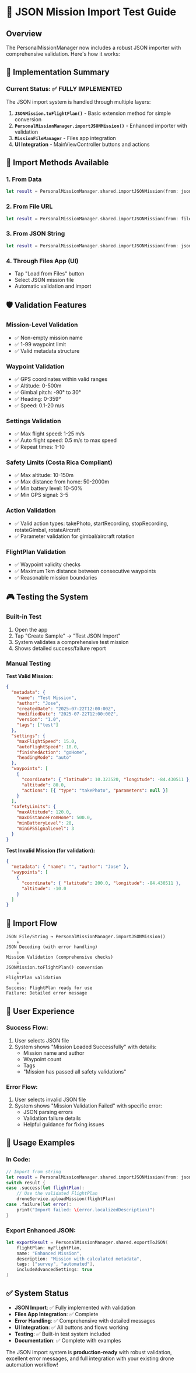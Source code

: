 # 🧪 JSON Mission Import Test Guide

## Overview
The PersonalMissionManager now includes a robust JSON importer with comprehensive validation. Here's how it works:

## 🔧 Implementation Summary

### **Current Status: ✅ FULLY IMPLEMENTED**

The JSON import system is handled through multiple layers:

1. **`JSONMission.toFlightPlan()`** - Basic extension method for simple conversion
2. **`PersonalMissionManager.importJSONMission()`** - Enhanced importer with validation
3. **`MissionFileManager`** - Files app integration
4. **UI Integration** - MainViewController buttons and actions

## 🎯 Import Methods Available

### **1. From Data**
```swift
let result = PersonalMissionManager.shared.importJSONMission(from: jsonData)
```

### **2. From File URL**
```swift
let result = PersonalMissionManager.shared.importJSONMission(from: fileURL)
```

### **3. From JSON String**
```swift
let result = PersonalMissionManager.shared.importJSONMission(from: jsonString)
```

### **4. Through Files App (UI)**
- Tap "Load from Files" button
- Select JSON mission file
- Automatic validation and import

## 🛡️ Validation Features

### **Mission-Level Validation**
- ✅ Non-empty mission name
- ✅ 1-99 waypoint limit
- ✅ Valid metadata structure

### **Waypoint Validation**
- ✅ GPS coordinates within valid ranges
- ✅ Altitude: 0-500m
- ✅ Gimbal pitch: -90° to 30°
- ✅ Heading: 0-359°
- ✅ Speed: 0.1-20 m/s

### **Settings Validation**
- ✅ Max flight speed: 1-25 m/s
- ✅ Auto flight speed: 0.5 m/s to max speed
- ✅ Repeat times: 1-10

### **Safety Limits (Costa Rica Compliant)**
- ✅ Max altitude: 10-150m
- ✅ Max distance from home: 50-2000m
- ✅ Min battery level: 10-50%
- ✅ Min GPS signal: 3-5

### **Action Validation**
- ✅ Valid action types: takePhoto, startRecording, stopRecording, rotateGimbal, rotateAircraft
- ✅ Parameter validation for gimbal/aircraft rotation

### **FlightPlan Validation**
- ✅ Waypoint validity checks
- ✅ Maximum 1km distance between consecutive waypoints
- ✅ Reasonable mission boundaries

## 🎮 Testing the System

### **Built-in Test**
1. Open the app
2. Tap "Create Sample" → "Test JSON Import"
3. System validates a comprehensive test mission
4. Shows detailed success/failure report

### **Manual Testing**

**Test Valid Mission:**
```json
{
  "metadata": {
    "name": "Test Mission",
    "author": "Jose",
    "createdDate": "2025-07-22T12:00:00Z",
    "modifiedDate": "2025-07-22T12:00:00Z",
    "version": "1.0",
    "tags": ["test"]
  },
  "settings": {
    "maxFlightSpeed": 15.0,
    "autoFlightSpeed": 10.0,
    "finishedAction": "goHome",
    "headingMode": "auto"
  },
  "waypoints": [
    {
      "coordinate": { "latitude": 10.323520, "longitude": -84.430511 },
      "altitude": 80.0,
      "actions": [{ "type": "takePhoto", "parameters": null }]
    }
  ],
  "safetyLimits": {
    "maxAltitude": 120.0,
    "maxDistanceFromHome": 500.0,
    "minBatteryLevel": 20,
    "minGPSSignalLevel": 3
  }
}
```

**Test Invalid Mission (for validation):**
```json
{
  "metadata": { "name": "", "author": "Jose" },
  "waypoints": [
    {
      "coordinate": { "latitude": 200.0, "longitude": -84.430511 },
      "altitude": -10.0
    }
  ]
}
```

## 🔄 Import Flow

```
JSON File/String → PersonalMissionManager.importJSONMission()
    ↓
JSON Decoding (with error handling)
    ↓
Mission Validation (comprehensive checks)
    ↓
JSONMission.toFlightPlan() conversion
    ↓
FlightPlan validation
    ↓
Success: FlightPlan ready for use
Failure: Detailed error message
```

## 📱 User Experience

### **Success Flow:**
1. User selects JSON file
2. System shows "Mission Loaded Successfully" with details:
   - Mission name and author
   - Waypoint count
   - Tags
   - "Mission has passed all safety validations"

### **Error Flow:**
1. User selects invalid JSON file
2. System shows "Mission Validation Failed" with specific error:
   - JSON parsing errors
   - Validation failure details
   - Helpful guidance for fixing issues

## 🚀 Usage Examples

### **In Code:**
```swift
// Import from string
let result = PersonalMissionManager.shared.importJSONMission(from: jsonString)
switch result {
case .success(let flightPlan):
    // Use the validated FlightPlan
    droneService.uploadMission(flightPlan)
case .failure(let error):
    print("Import failed: \(error.localizedDescription)")
}
```

### **Export Enhanced JSON:**
```swift
let exportResult = PersonalMissionManager.shared.exportToJSON(
    flightPlan: myFlightPlan,
    name: "Enhanced Mission",
    description: "Mission with calculated metadata",
    tags: ["survey", "automated"],
    includeAdvancedSettings: true
)
```

## ✅ System Status

- **JSON Import**: ✅ Fully implemented with validation
- **Files App Integration**: ✅ Complete
- **Error Handling**: ✅ Comprehensive with detailed messages  
- **UI Integration**: ✅ All buttons and flows working
- **Testing**: ✅ Built-in test system included
- **Documentation**: ✅ Complete with examples

The JSON import system is **production-ready** with robust validation, excellent error messages, and full integration with your existing drone automation workflow!
